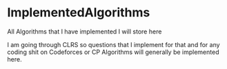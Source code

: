 # ImplementedAlgorithms
All Algorithms that I have implemented I will store here

I am going through CLRS so questions that I implement for that and for any coding shit on Codeforces or CP Algorithms will generally be implemented here.
